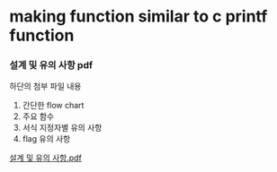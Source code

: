 # making function similar to c printf function
 
### 설계 및 유의 사항 pdf
 하단의 첨부 파일 내용
 1) 간단한 flow chart
 2) 주요 함수
 3) 서식 지정자별 유의 사항
 4) flag 유의 사항

[설계 및 유의 사항.pdf](https://github.com/DagonLee/c_printf/files/6193901/ft_printf.1.pdf)
